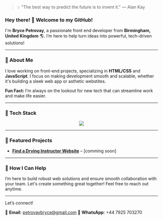 > 💡 "The best way to predict the future is to invent it." — Alan Kay


### Hey there! 👋 Welcome to my GitHub!

I'm **Bryce Petrovay**, a passionate front end developer from **Birmingham, United Kingdom** 🌎. I’m here to help turn ideas into powerful, tech-driven solutions!

---

### 🚀 About Me

I love working on front-end projects, specializing in **HTML/CSS** and **JavaScript**. I focus on making development smooth and scalable, whether it's building a sleek web app or asthetic webstites.


**Fun Fact:** I’m always on the lookout for new tech that can streamline work and make life easier.

---

### 🔧 Tech Stack

<p align="center"> <img src="https://img.shields.io/badge/JavaScript-F7DF1E?style=for-the-badge&logo=javascript&logoColor=black" /</p>

---

### 🌟 Featured Projects
- [**Find a Drving Instructor Website**](#) – [comming soon]

---

### 🤝 How I Can Help

I’m here to build robust web solutions and ensure smooth collaboration with your team. Let's create something great together! Feel free to reach out anytime.

---

Let’s connect!

📧 **Email**: petrovaybryce@gmail.com 
📱 **WhatsApp**: +44 7925 703270


